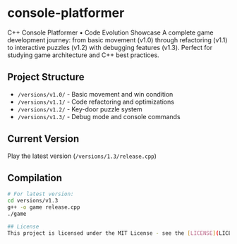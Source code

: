 # console-platformer
C++ Console Platformer • Code Evolution Showcase  A complete game development journey: from basic movement (v1.0) through refactoring (v1.1) to interactive puzzles (v1.2) with debugging features (v1.3). Perfect for studying game architecture and C++ best practices.

## Project Structure
- `/versions/v1.0/` - Basic movement and win condition
- `/versions/v1.1/` - Code refactoring and optimizations  
- `/versions/v1.2/` - Key-door puzzle system
- `/versions/v1.3/` - Debug mode and console commands

## Current Version
Play the latest version (`/versions/1.3/release.cpp`)

## Compilation
```bash
# For latest version:
cd versions/v1.3
g++ -o game release.cpp
./game

## License
This project is licensed under the MIT License - see the [LICENSE](LICENSE) file for details.
